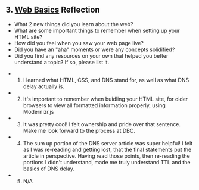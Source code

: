 ## 3. [Web Basics](3_web_basics/readme.md) Reflection

* What 2 new things did you learn about the web?
* What are some important things to remember when setting up your HTML site?
* How did you feel when you saw your web page live?
* Did you have an "aha" moments or were any concepts solidified?
* Did you find any resources on your own that helped you better understand a topic? If so, please list it.

<!-- Add your reflection here. Remove the comment markers -->
* 1) I learned what HTML, CSS, and DNS stand for, as well as what DNS delay actually is.
* 2) It's important to remember when buidling your HTML site, for older browsers to view all formatted information properly, using Modernizr.js
* 3) It was pretty cool! I felt ownership and pride over that sentence. Make me look forward to the process at DBC.
* 4) The sum up portion of the DNS server article was super helpful! I felt as I was re-reading and getting lost, that the final statements put the article in perspective. Having read those points, then re-reading the portions I didn't understand, made me truly understand TTL and the basics of DNS delay.
* 5) N/A  